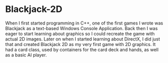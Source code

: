 # Blackjack-2D
When I first started programming in C++, one of the first games I wrote was Blackjack as a text-based Windows Console Application. Back then I was eager to start learning about graphics so I could recreate the game with actual 2D images. Later on when I started learning about DirectX, I did just that and created Blackjack 2D as my very first game with 2D graphics. It had a card class, used by containers for the card deck and hands, as well as a basic AI player.
